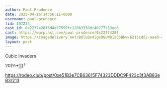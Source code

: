 ```yaml
---
author: Paul Prudence
date: 2025-04-16T14:56:11+0000
username: paul-prudence
fid: 307224
cast_id: 0x2237428f3d4a57599fc128b3338dc40777c33ec6
cast: https://warpcast.com/paul-prudence/0x2237428f
image: https://imagedelivery.net/BXluQx4ige9GuW0Ia56BHw/6215cdd2-aaad-45b2-bafd-babac035f200/original
layout: post
---
```

Cubic Invaders  
  
20(½+▒)³  
  
https://rodeo.club/post/0xe51B3e7CB63615F74323DDDC9F423c3f3AB83eB3/213  

<img src='https://imagedelivery.net/BXluQx4ige9GuW0Ia56BHw/6215cdd2-aaad-45b2-bafd-babac035f200/original' alt='' referrerpolicy='no-referrer'/>